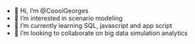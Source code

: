 - 👋 Hi, I’m @CooolGeorges
- 👀 I’m interested in scenario modeling
- 🌱 I’m currently learning SQL, javascript and app script
- 💞️ I’m looking to collaborate on big data simulation analytics


<!---
CooolGeorges/CooolGeorges is a ✨ special ✨ repository because its `README.md` (this file) appears on your GitHub profile.
You can click the Preview link to take a look at your changes.
--->

